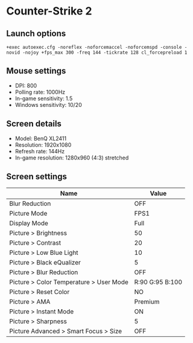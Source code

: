 # Counter-Strike 2

## Launch options
```
+exec autoexec.cfg -noreflex -noforcemaccel -noforcemspd -console -novid -nojoy +fps_max 300 -freq 144 -tickrate 128 cl_forcepreload 1
```

## Mouse settings
- DPI: 800
- Polling rate: 1000Hz
- In-game sensitivity: 1.5
- Windows sensitivity: 10/20

## Screen details
- Model: BenQ XL2411
- Resolution: 1920x1080
- Refresh rate: 144Hz
- In-game resolution: 1280x960 (4:3) stretched

## Screen settings
| Name | Value |
|---------|-------|
| Blur Reduction | OFF |
| Picture Mode | FPS1 |
| Display Mode | Full |
| Picture > Brightness | 50 |
| Picture > Contrast | 20 |
| Picture > Low Blue Light | 10 |
| Picture > Black eQualizer | 5 |
| Picture > Blur Reduction | OFF |
| Picture > Color Temperature > User Mode | R:90 G:95 B:100 |
| Picture > Reset Color | NO |
| Picture > AMA | Premium |
| Picture > Instant Mode | ON |
| Picture > Sharpness | 5 |
| Picture Advanced > Smart Focus > Size | OFF |